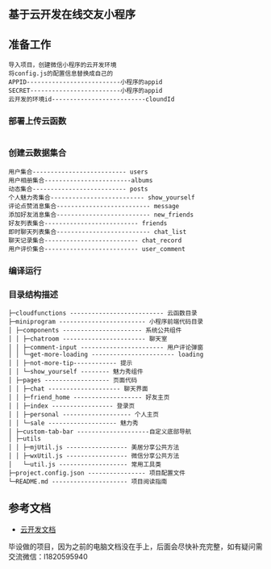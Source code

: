 ## 基于云开发在线交友小程序

## 准备工作
```
导入项目，创建微信小程序的云开发环境
将config.js的配置信息替换成自己的
APPID--------------------------小程序的appid
SECRET-------------------------小程序的appid
云开发的环境id--------------------------cloundId
```

### 部署上传云函数
```

```

### 创建云数据集合
```
用户集合-------------------------- users
用户相册集合------------------------albums
动态集合-------------------------- posts
个人魅力秀集合-------------------------- show_yourself
评论点赞消息集合-------------------------- message
添加好友消息集合-------------------------- new_friends
好友列表集合-------------------------- friends
即时聊天列表集合-------------------------- chat_list
聊天记录集合-------------------------- chat_record
用户评价集合-------------------------- user_comment
```

### 编译运行



### 目录结构描述
```
├─cloudfunctions -------------------------- 云函数目录
├─miniprogram ------------------------ 小程序前端代码目录
│ ├─components ---------------------- 系统公共组件
│ │ ├─chatroom ----------------------- 聊天室
│ │ ├─comment-input ----------------------- 用户评论弹窗 
│ │ └─get-more-loading ----------------------- loading
│ │ ├─not-more-tip------------ 提示
│ │ └─show_yourself -------- 魅力秀组件
│ ├─pages ------------------ 页面代码
│ │ ├─chat -------------------- 聊天界面
│ │ ├─friend_home ------------------- 好友主页
│ │ ├─index ----------------- 登录页
│ │ ├─personal ------------------- 个人主页 
│ │ └─sale ------------------- 魅力秀
│ ├─custom-tab-bar --------------------自定义底部导航
│ ├─utils
│ │ ├─mjUtil.js ----------------- 美居分享公共方法
│ │ ├─wxUtil.js ----------------- 微信分享公共方法
│   └─util.js ------------------- 常用工具类
├─project.config.json ---------------- 项目配置文件
└─README.md --------------------- 项目阅读指南
```


## 参考文档

- [云开发文档](https://developers.weixin.qq.com/miniprogram/dev/wxcloud/basis/getting-started.html)

毕设做的项目，因为之前的电脑文档没在手上，后面会尽快补充完整，如有疑问需交流微信：l1820595940

